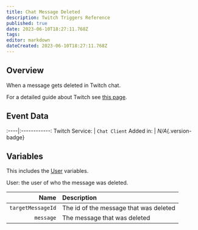 ```yaml
---
title: Chat Message Deleted
description: Twitch Triggers Reference
published: true
date: 2023-06-10T18:27:11.768Z
tags: 
editor: markdown
dateCreated: 2023-06-10T18:27:11.768Z
---
```


## Overview
When a message gets deleted in Twitch chat.

For a detailed guide about Twitch see [this page](/Platforms/Twitch).

## Event Data
:----|:------------:
Twitch Service: | `Chat Client`
Added in: | *N/A*{.version-badge}

## Variables
This includes the [User](/Variables/User-Variables) variables.

User: the user of who the message was deleted.

Name | Description
----:|:------------
`targetMessageId` | The id of the message that was deleted
`message` | The message that was deleted